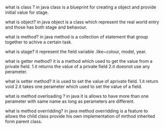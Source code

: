what is class ?
    in java class is a blueprint for creating a object and provide initial value for stage.
    
what is object?
    in java object is a class which represent the real world entry and those has both stage and behavour.
    
what is method?
    in java method is a collection of statement that group together to achive a certain task.
    
what is stage?
    it represent the field variable .like~colour, model, year.
    
what is getter method?
    it is a method which used to get the value from a private field.
    1.it returns the value of a private field
    2.it doesnot use any perameter.
    
what is setter method?
    it is used to set the value of aprivate field.
    1.it return void
    2.it takes one perameter which used to set the value of a field.
    
what is method overloading ?
    in java it is allows to have more than one perameter with same name as long as perameters are different.
    
what is method overridding?
    in java method overridding is a feature to allows the child class provide his own implementation of mrthod inherited form parent class.
    
